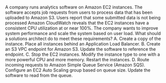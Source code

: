 A company runs analytics software on Amazon EC2 instances. The software accepts job requests from users to process data that has been uploaded to Amazon S3. Users report that some submitted data is not being processed Amazon CloudWatch reveals that the EC2 instances have a consistent CPU utilization at or near 100%. The company wants to improve system performance and scale the system based on user load. What should a solutions architect do to meet these requirements? 
A. Create a copy of the instance. Place all instances behind an Application Load Balancer. 
B. Create an S3 VPC endpoint for Amazon S3. Update the software to reference the endpoint. 
C. Stop the EC2 instances. Modify the instance type to one with a more powerful CPU and more memory. Restart the instances. 
D. Route incoming requests to Amazon Simple Queue Service (Amazon SQS). Configure an EC2 Auto Scaling group based on queue size. Update the software to read from the queue.